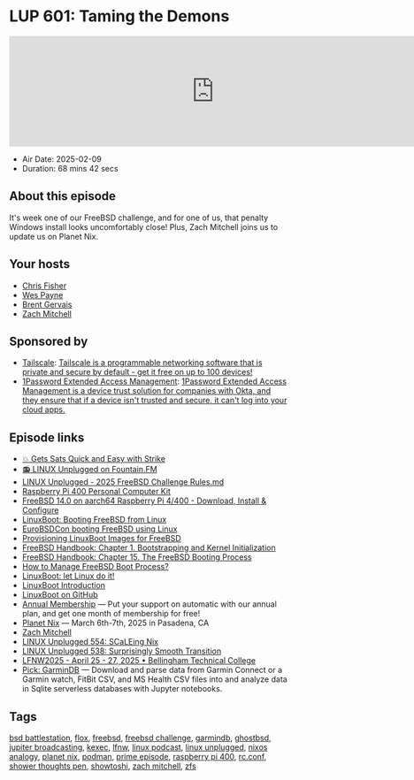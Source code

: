 # LUP 601: Taming the Demons

<iframe src="https://player.fireside.fm/v2/RUkczH-V+VF7u1trd?theme=dark" width="740" height="200" frameborder="0" scrolling="no"></iframe>

* Air Date: 2025-02-09
* Duration: 68 mins 42 secs

## About this episode

It's week one of our FreeBSD challenge, and for one of us, that penalty Windows install looks uncomfortably close! Plus, Zach Mitchell joins us to update us on Planet Nix.

## Your hosts
* [Chris Fisher](https://linuxunplugged.com/hosts/chrislas)
* [Wes Payne](https://linuxunplugged.com/hosts/wes)
* [Brent Gervais](https://linuxunplugged.com/hosts/brent)
* [Zach Mitchell](https://linuxunplugged.com/guests/zmitchell)

## Sponsored by

  * [Tailscale](http://tailscale.com/linuxunplugged): [Tailscale is a programmable networking software that is private and secure by default - get it free on up to 100 devices!](http://tailscale.com/linuxunplugged)
  * [1Password Extended Access Management](https://1password.com/unplugged): [1Password Extended Access Management is a device trust solution for companies with Okta, and they ensure that if a device isn't trusted and secure, it can't log into your cloud apps.](https://1password.com/unplugged)



## Episode links

  * [💥 Gets Sats Quick and Easy with Strike](https://strike.me/ "💥 Gets Sats Quick and Easy with Strike")
  * [📻 LINUX Unplugged on Fountain.FM](https://www.fountain.fm/show/dWiuBeqpDSM86AwXRXov "📻 LINUX Unplugged  on Fountain.FM")
  * [LINUX Unplugged - 2025 FreeBSD Challenge Rules.md](https://github.com/JupiterBroadcasting/linux-unplugged/blob/main/challenges/FreeBSD.md "LINUX Unplugged - 2025 FreeBSD Challenge Rules.md")
  * [Raspberry Pi 400 Personal Computer Kit](https://www.raspberrypi.com/products/raspberry-pi-400/ "Raspberry Pi 400 Personal Computer Kit")
  * [FreeBSD 14.0 on aarch64 Raspberry Pi 4/400 - Download, Install & Configure](https://www.youtube.com/watch?v=thxnemnprPg "FreeBSD 14.0 on aarch64 Raspberry Pi 4/400 - Download, Install & Configure")
  * [LinuxBoot: Booting FreeBSD from Linux](https://freebsdfoundation.org/linux-boot-booting-into-freebsd-from-linux/ "LinuxBoot: Booting FreeBSD from Linux")
  * [EuroBSDCon booting FreeBSD using Linux](https://2023.eurobsdcon.org/slides/eurobsdcon2023-warner_losh-kboot.pdf "EuroBSDCon booting FreeBSD using Linux")
  * [Provisioning LinuxBoot Images for FreeBSD](https://events.eurobsdcon.org/2024/talk/UAK7YN/ "Provisioning LinuxBoot Images for FreeBSD")
  * [FreeBSD Handbook: Chapter 1. Bootstrapping and Kernel Initialization](https://docs.freebsd.org/en/books/arch-handbook/boot/ "FreeBSD Handbook: Chapter 1. Bootstrapping and Kernel Initialization")
  * [FreeBSD Handbook: Chapter 15. The FreeBSD Booting Process](https://docs.freebsd.org/en/books/handbook/boot/ "FreeBSD Handbook: Chapter 15. The FreeBSD Booting Process")
  * [How to Manage FreeBSD Boot Process?](https://www.zenarmor.com/docs/freebsd-tutorials/how-to-manage-freebsd-boot-process "How to Manage FreeBSD Boot Process?")
  * [LinuxBoot: let Linux do it!](https://www.linuxboot.org/ "LinuxBoot: let Linux do it!")
  * [LinuxBoot Introduction](https://book.linuxboot.org/ "LinuxBoot Introduction")
  * [LinuxBoot on GitHub](https://github.com/linuxboot/linuxboot "LinuxBoot on GitHub")
  * [Annual Membership](https://jupitersignal.memberful.com/checkout?plan=117630 "Annual Membership") — Put your support on automatic with our annual plan, and get one month of membership for free!
  * [Planet Nix](https://planetnix.com/ "Planet Nix") — March 6th-7th, 2025 in Pasadena, CA
  * [Zach Mitchell](https://bsky.app/profile/z-mitchell.bsky.social "Zach Mitchell")
  * [LINUX Unplugged 554: SCaLEing Nix](https://linuxunplugged.com/554 "LINUX Unplugged 554: SCaLEing Nix")
  * [LINUX Unplugged 538: Surprisingly Smooth Transition](https://linuxunplugged.com/538 "LINUX Unplugged 538: Surprisingly Smooth Transition")
  * [LFNW2025 - April 25 - 27, 2025 • Bellingham Technical College](https://linuxfestnorthwest.org/ "LFNW2025 - April 25 - 27, 2025 • Bellingham Technical College")
  * [Pick: GarminDB](https://github.com/tcgoetz/GarminDB "Pick: GarminDB") — Download and parse data from Garmin Connect or a Garmin watch, FitBit CSV, and MS Health CSV files into and analyze data in Sqlite serverless databases with Jupyter notebooks.



## Tags

[bsd battlestation](https://linuxunplugged.com/tags/bsd%20battlestation), [flox](https://linuxunplugged.com/tags/flox), [freebsd](https://linuxunplugged.com/tags/freebsd), [freebsd challenge](https://linuxunplugged.com/tags/freebsd%20challenge), [garmindb](https://linuxunplugged.com/tags/garmindb), [ghostbsd](https://linuxunplugged.com/tags/ghostbsd), [jupiter broadcasting](https://linuxunplugged.com/tags/jupiter%20broadcasting), [kexec](https://linuxunplugged.com/tags/kexec), [lfnw](https://linuxunplugged.com/tags/lfnw), [linux podcast](https://linuxunplugged.com/tags/linux%20podcast), [linux unplugged](https://linuxunplugged.com/tags/linux%20unplugged), [nixos analogy](https://linuxunplugged.com/tags/nixos%20analogy), [planet nix](https://linuxunplugged.com/tags/planet%20nix), [podman](https://linuxunplugged.com/tags/podman), [prime episode](https://linuxunplugged.com/tags/prime%20episode), [raspberry pi 400](https://linuxunplugged.com/tags/raspberry%20pi%20400), [rc.conf](https://linuxunplugged.com/tags/rc.conf), [shower thoughts pen](https://linuxunplugged.com/tags/shower%20thoughts%20pen), [showtoshi](https://linuxunplugged.com/tags/showtoshi), [zach mitchell](https://linuxunplugged.com/tags/zach%20mitchell), [zfs](https://linuxunplugged.com/tags/zfs)